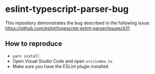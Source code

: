 # eslint-typescript-parser-bug

This repository demonstrates the bug described in the following issue: https://github.com/eslint/typescript-eslint-parser/issues/431

## How to reproduce

- `yarn install`
- Open Visual Studio Code and open `src/index.ts`
- Make sure you have the ESLint plugin installed